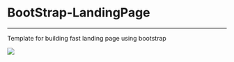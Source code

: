 # BootStrap-LandingPage
---
Template for building fast landing page using bootstrap

<img src="./Screen Shot 2018-01-22 at 9.22.16 PM">


